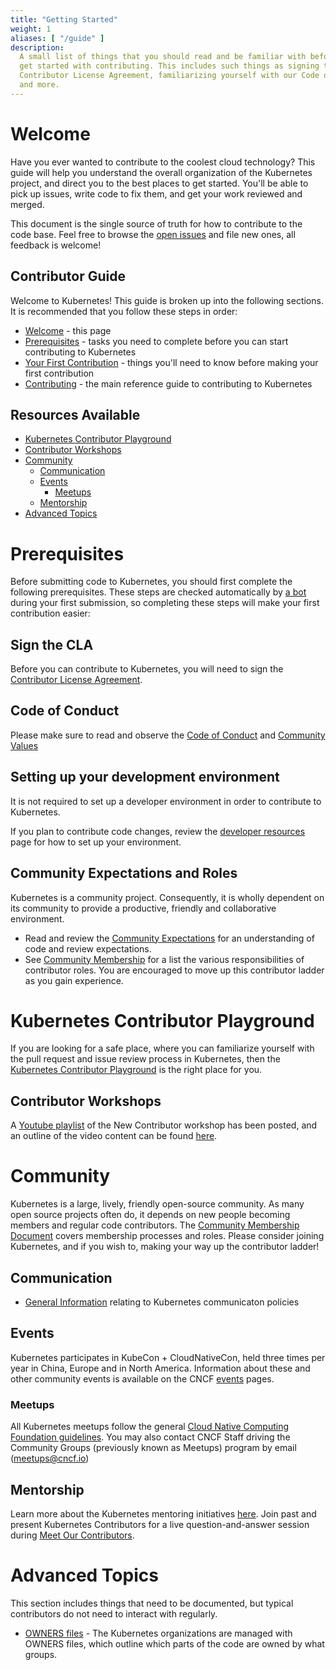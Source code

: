 ```yaml
---
title: "Getting Started"
weight: 1
aliases: [ "/guide" ]
description:
  A small list of things that you should read and be familiar with before you
  get started with contributing. This includes such things as signing the
  Contributor License Agreement, familiarizing yourself with our Code of Conduct,
  and more.
---
```


# Welcome

Have you ever wanted to contribute to the coolest cloud technology?
This guide will help you understand the overall organization of the Kubernetes project, and direct you to the best places to get started.
You'll be able to pick up issues, write code to fix them, and get your work reviewed and merged.

This document is the single source of truth for how to contribute to the code base.
Feel free to browse the [open issues](https://github.com/kubernetes/community/issues?q=is%3Aissue+is%3Aopen+label%3Aarea%2Fcontributor-guide) and file new ones, all feedback is welcome!

## Contributor Guide

Welcome to Kubernetes! This guide is broken up into the following sections. 
It is recommended that you follow these steps in order: 

- [Welcome](#welcome) - this page 
- [Prerequisites](#prerequisites) - tasks you need to complete before you can start contributing to Kubernetes
- [Your First Contribution](first-contribution.md) - things you'll need to know before making your first contribution
- [Contributing](contributing.md) - the main reference guide to contributing to Kubernetes

## Resources Available

- [Kubernetes Contributor Playground](#kubernetes-contributor-playground)
- [Contributor Workshops](#contributor-workshops)
- [Community](#community)
  - [Communication](#communication-1)
  - [Events](#events)
    - [Meetups](#meetups)
  - [Mentorship](#mentorship)
- [Advanced Topics](#advanced-topics)

# Prerequisites

Before submitting code to Kubernetes, you should first complete the following prerequisites.
These steps are checked automatically by [a bot](https://github.com/k8s-ci-robot) during your first submission, so completing these steps will make your first contribution easier: 

## Sign the CLA

Before you can contribute to Kubernetes, you will need to sign the [Contributor License Agreement](/CLA.md).  

## Code of Conduct

Please make sure to read and observe the [Code of Conduct](/code-of-conduct.md) and [Community Values](/values.md)

## Setting up your development environment

It is not required to set up a developer environment in order to contribute to Kubernetes.

If you plan to contribute code changes, review the [developer resources](/contributors/devel/README.md#setting-up-your-dev-environment-coding-and-debugging) page for how to set up your environment.

## Community Expectations and Roles

Kubernetes is a community project.
Consequently, it is wholly dependent on its community to provide a productive, friendly and collaborative environment.

- Read and review the [Community Expectations](expectations.md) for an understanding of code and review expectations.
- See [Community Membership](/community-membership.md) for a list the various responsibilities of contributor roles. You are encouraged to move up this contributor ladder as you gain experience.

# Kubernetes Contributor Playground

If you are looking for a safe place, where you can familiarize yourself with the pull request and issue review process in Kubernetes, then the [Kubernetes Contributor Playground](https://github.com/kubernetes-sigs/contributor-playground/) is the right place for you.

## Contributor Workshops

A [Youtube playlist](https://www.youtube.com/playlist?list=PL69nYSiGNLP3M5X7stuD7N4r3uP2PZQUx) of the New Contributor workshop has been posted, and an outline of the video content can be found [here](/events/2018/05-contributor-summit). 

# Community

Kubernetes is a large, lively, friendly open-source community.
As many open source projects often do, it depends on new people becoming members and regular code contributors. 
The [Community Membership Document](/community-membership.md) covers membership processes and roles. 
Please consider joining Kubernetes, and if you wish to, making your way up the contributor ladder!

## Communication

- [General Information](/communication) relating to Kubernetes communicaton policies

## Events

Kubernetes participates in KubeCon + CloudNativeCon, held three times per year in China, Europe and in North America.
Information about these and other community events is available on the CNCF [events](https://www.cncf.io/events/) pages.

### Meetups

All Kubernetes meetups follow the general [Cloud Native Computing Foundation guidelines](https://github.com/cncf/communitygroups).
You may also contact CNCF Staff driving the Community Groups (previously known as Meetups) program by email (meetups@cncf.io)

## Mentorship

Learn more about the Kubernetes mentoring initiatives [here](http://git.k8s.io/community/mentoring/README.md).
Join past and present Kubernetes Contributors for a live question-and-answer session during [Meet Our Contributors](https://github.com/kubernetes/community/blob/master/mentoring/programs/meet-our-contributors.md). 

# Advanced Topics

This section includes things that need to be documented, but typical contributors do not need to interact with regularly.

- [OWNERS files](owners.md) - The Kubernetes organizations are managed with OWNERS files, which outline which parts of the code are owned by what groups.

